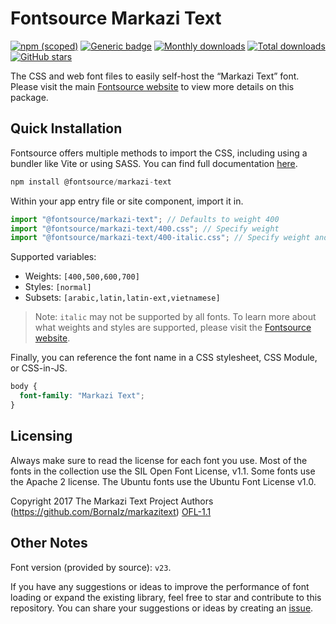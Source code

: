 # Fontsource Markazi Text

[![npm (scoped)](https://img.shields.io/npm/v/@fontsource/markazi-text?color=brightgreen)](https://www.npmjs.com/package/@fontsource/markazi-text) [![Generic badge](https://img.shields.io/badge/fontsource-passing-brightgreen)](https://github.com/fontsource/fontsource) [![Monthly downloads](https://badgen.net/npm/dm/@fontsource/markazi-text)](https://github.com/fontsource/fontsource) [![Total downloads](https://badgen.net/npm/dt/@fontsource/markazi-text)](https://github.com/fontsource/fontsource) [![GitHub stars](https://img.shields.io/github/stars/fontsource/fontsource.svg?style=social&label=Star)](https://github.com/fontsource/fontsource/stargazers)

The CSS and web font files to easily self-host the “Markazi Text” font. Please visit the main [Fontsource website](https://fontsource.org/fonts/markazi-text) to view more details on this package.

## Quick Installation

Fontsource offers multiple methods to import the CSS, including using a bundler like Vite or using SASS. You can find full documentation [here](https://fontsource.org/docs/getting-started/introduction).

```javascript
npm install @fontsource/markazi-text
```

Within your app entry file or site component, import it in.

```javascript
import "@fontsource/markazi-text"; // Defaults to weight 400
import "@fontsource/markazi-text/400.css"; // Specify weight
import "@fontsource/markazi-text/400-italic.css"; // Specify weight and style
```

Supported variables:
- Weights: `[400,500,600,700]`
- Styles: `[normal]`
- Subsets: `[arabic,latin,latin-ext,vietnamese]`

> Note: `italic` may not be supported by all fonts. To learn more about what weights and styles are supported, please visit the [Fontsource website](https://fontsource.org/fonts/markazi-text).

Finally, you can reference the font name in a CSS stylesheet, CSS Module, or CSS-in-JS.

```css
body {
  font-family: "Markazi Text";
}
```

## Licensing
Always make sure to read the license for each font you use. Most of the fonts in the collection use the SIL Open Font License, v1.1. Some fonts use the Apache 2 license. The Ubuntu fonts use the Ubuntu Font License v1.0.

Copyright 2017 The Markazi Text Project Authors (https://github.com/BornaIz/markazitext)
[OFL-1.1](https://openfontlicense.org)

## Other Notes
Font version (provided by source): `v23`.

If you have any suggestions or ideas to improve the performance of font loading or expand the existing library, feel free to star and contribute to this repository. You can share your suggestions or ideas by creating an [issue](https://github.com/fontsource/fontsource/issues).